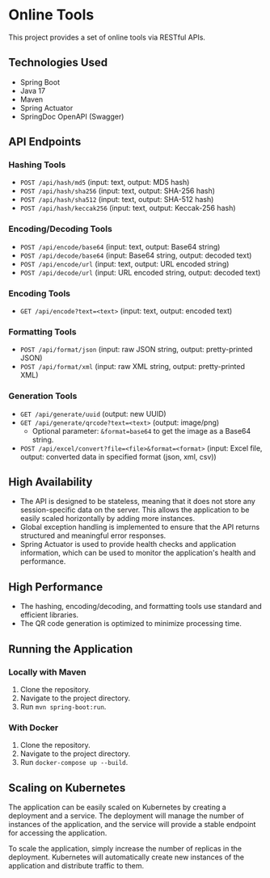 # Online Tools

This project provides a set of online tools via RESTful APIs.

## Technologies Used

*   Spring Boot
*   Java 17
*   Maven
*   Spring Actuator
*   SpringDoc OpenAPI (Swagger)

## API Endpoints

### Hashing Tools

*   `POST /api/hash/md5` (input: text, output: MD5 hash)
*   `POST /api/hash/sha256` (input: text, output: SHA-256 hash)
*   `POST /api/hash/sha512` (input: text, output: SHA-512 hash)
*   `POST /api/hash/keccak256` (input: text, output: Keccak-256 hash)

### Encoding/Decoding Tools

*   `POST /api/encode/base64` (input: text, output: Base64 string)
*   `POST /api/decode/base64` (input: Base64 string, output: decoded text)
*   `POST /api/encode/url` (input: text, output: URL encoded string)
*   `POST /api/decode/url` (input: URL encoded string, output: decoded text)

### Encoding Tools

*   `GET /api/encode?text=<text>` (input: text, output: encoded text)

### Formatting Tools

*   `POST /api/format/json` (input: raw JSON string, output: pretty-printed JSON)
*   `POST /api/format/xml` (input: raw XML string, output: pretty-printed XML)

### Generation Tools

*   `GET /api/generate/uuid` (output: new UUID)
*   `GET /api/generate/qrcode?text=<text>` (output: image/png)
    *   Optional parameter: `&format=base64` to get the image as a Base64 string.
*   `POST /api/excel/convert?file=<file>&format=<format>` (input: Excel file, output: converted data in specified format (json, xml, csv))

## High Availability

*   The API is designed to be stateless, meaning that it does not store any session-specific data on the server. This allows the application to be easily scaled horizontally by adding more instances.
*   Global exception handling is implemented to ensure that the API returns structured and meaningful error responses.
*   Spring Actuator is used to provide health checks and application information, which can be used to monitor the application's health and performance.

## High Performance

*   The hashing, encoding/decoding, and formatting tools use standard and efficient libraries.
*   The QR code generation is optimized to minimize processing time.

## Running the Application

### Locally with Maven

1.  Clone the repository.
2.  Navigate to the project directory.
3.  Run `mvn spring-boot:run`.

### With Docker

1.  Clone the repository.
2.  Navigate to the project directory.
3.  Run `docker-compose up --build`.

## Scaling on Kubernetes

The application can be easily scaled on Kubernetes by creating a deployment and a service. The deployment will manage the number of instances of the application, and the service will provide a stable endpoint for accessing the application.

To scale the application, simply increase the number of replicas in the deployment. Kubernetes will automatically create new instances of the application and distribute traffic to them.
